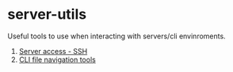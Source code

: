 # server-utils
Useful tools to use when interacting with servers/cli envinroments.

1. [Server access - SSH](docs/ssh.md)
2. [CLI file navigation tools](docs/cli_nav.md)
